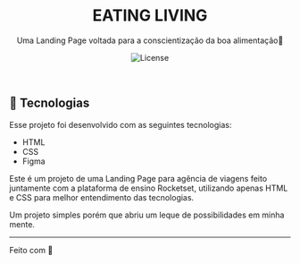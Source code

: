 <h1 align="center"> EATING LIVING </h1>

<p align="center">
Uma Landing Page voltada para a conscientização da boa alimentação🍇
</p>

<p align="center">
  <img alt="License" src="https://i.ibb.co/BjSwHLr/EATINGLIVING-FOTO.jpg">
</p>

<br>

</p>

## 🍇 Tecnologias

Esse projeto foi desenvolvido com as seguintes tecnologias:

- HTML  
- CSS
- Figma

Este é um projeto de uma Landing Page para agência de viagens feito juntamente com a plataforma de ensino Rocketset, 
utilizando apenas HTML e CSS para melhor entendimento das tecnologias.

Um projeto simples porém que abriu um leque de possibilidades em minha mente.


---

Feito com 💜
